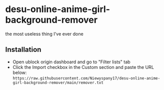 # desu-online-anime-girl-background-remover
the most useless thing I've ever done

## Installation

* Open ublock origin dashboard and go to "Filter lists" tab
* Click the Import checkbox in the Custom section and paste the URL below:<br> 
``https://raw.githubusercontent.com/Niewyspany17/desu-online-anime-girl-background-remover/main/remover.txt``
